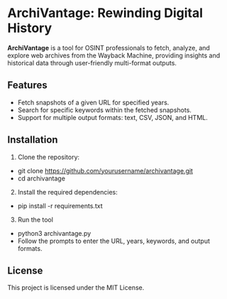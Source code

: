 # ArchiVantage: Rewinding Digital History

**ArchiVantage** is a tool for OSINT professionals to fetch, analyze, and explore web archives from the Wayback Machine, providing insights and historical data through user-friendly multi-format outputs.

## Features

- Fetch snapshots of a given URL for specified years.
- Search for specific keywords within the fetched snapshots.
- Support for multiple output formats: text, CSV, JSON, and HTML.


## Installation

1. Clone the repository:
- git clone https://github.com/yourusername/archivantage.git
- cd archivantage

2. Install the required dependencies:
- pip install -r requirements.txt

3. Run the tool
- python3 archivantage.py
- Follow the prompts to enter the URL, years, keywords, and output formats.

## License
   This project is licensed under the MIT License.
